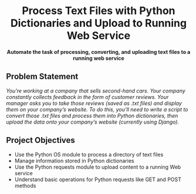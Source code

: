 <h1 align="center">Process Text Files with Python Dictionaries and Upload to Running Web Service</h1>
<p align="center"><strong>Automate the task of processing, converting, and uploading text files to a running web service</strong>

<h2>Problem Statement</h2>

*You’re working at a company that sells second-hand cars. Your company constantly collects feedback in the form of customer reviews. Your manager asks you to take those reviews (saved as .txt files) and display them on your company’s website. To do this, you’ll need to write a script to convert those .txt files and process them into Python dictionaries, then upload the data onto your company’s website (currently using Django).*

<h2>Project Objectives</h2>

- Use the Python OS module to process a directory of text files  
- Manage information stored in Python dictionaries
- Use the Python requests module to upload content to a running Web service 
- Understand basic operations for Python requests like GET and POST methods  
